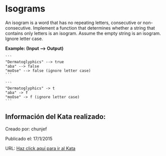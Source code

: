 # Isograms
An isogram is a word that has no repeating letters, consecutive or non-consecutive. Implement a function that determines whether a string that contains only letters is an isogram. Assume the empty string is an isogram. Ignore letter case.

**Example: (Input --> Output)**
~~~if-not:factor
```
"Dermatoglyphics" --> true
"aba" --> false
"moOse" --> false (ignore letter case)
```
~~~

~~~if:factor
```
"Dermatoglyphics" -> t
"aba" -> f
"moOse" -> f (ignore letter case)
```
~~~

## Información del Kata realizado:
Creado por: chunjef

Publicado el: 17/1/2015

URL: [Haz click aquí para ir al Kata](https://www.codewars.com/kata/54ba84be607a92aa900000f1)
